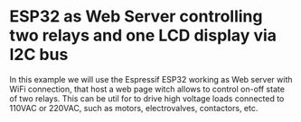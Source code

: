 # ESP32 as Web Server controlling two relays and one LCD display via I2C bus
In this example we will use the Espressif ESP32 working as Web server with WiFi connection, that host a web page witch allows to control on-off state of two relays. This can be util for to drive high voltage loads connected to 110VAC or 220VAC, such as motors, electrovalves, contactors, etc.
